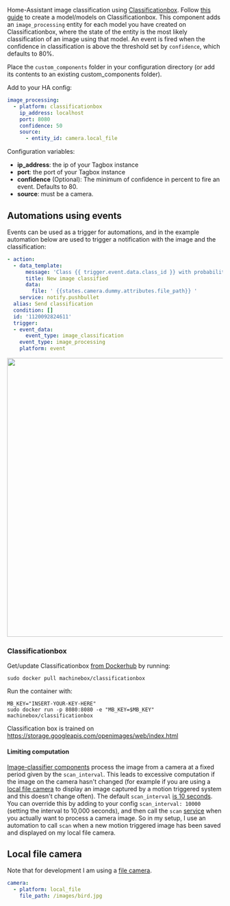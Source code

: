 Home-Assistant image classification using [Classificationbox](https://machinebox.io/docs/classificationbox). Follow [this guide](https://blog.machinebox.io/how-anyone-can-build-a-machine-learning-image-classifier-from-photos-on-your-hard-drive-very-5c20c6f2764f ) to create a model/models on Classificationbox. This component adds an `image_processing` entity for each model you have created on Classificationbox, where the state of the entity is the most likely classification of an image using that model. An event is fired when the confidence in classification is above the threshold set by `confidence`, which defaults to 80%.

Place the `custom_components` folder in your configuration directory (or add its contents to an existing custom_components folder).

Add to your HA config:
```yaml
image_processing:
  - platform: classificationbox
    ip_address: localhost
    port: 8080
    confidence: 50
    source:
      - entity_id: camera.local_file
```

Configuration variables:
- **ip_address**: the ip of your Tagbox instance
- **port**: the port of your Tagbox instance
- **confidence** (Optional): The minimum of confidence in percent to fire an event. Defaults to 80.
- **source**: must be a camera.

## Automations using events

Events can be used as a trigger for automations, and in the example automation below are used to trigger a notification with the image and the classification:

```yaml
- action:
  - data_template:
      message: 'Class {{ trigger.event.data.class_id }} with probability {{ trigger.event.data.score }}'
      title: New image classified
      data:
        file: ' {{states.camera.dummy.attributes.file_path}} '
    service: notify.pushbullet
  alias: Send classification
  condition: []
  id: '1120092824611'
  trigger:
  - event_data:
      event_type: image_classification
    event_type: image_processing
    platform: event
```

<p align="center">
<img src="https://github.com/robmarkcole/HASS-Machinebox-Classificationbox/blob/master/usage.png" width="650">
</p>

### Classificationbox
Get/update Classificationbox [from Dockerhub](https://hub.docker.com/r/machinebox/classificationbox/) by running:
```
sudo docker pull machinebox/classificationbox
```

Run the container with:
```
MB_KEY="INSERT-YOUR-KEY-HERE"
sudo docker run -p 8080:8080 -e "MB_KEY=$MB_KEY" machinebox/classificationbox
```

Classification box is trained on https://storage.googleapis.com/openimages/web/index.html

#### Limiting computation
[Image-classifier components](https://www.home-assistant.io/components/image_processing/) process the image from a camera at a fixed period given by the `scan_interval`. This leads to excessive computation if the image on the camera hasn't changed (for example if you are using a [local file camera](https://www.home-assistant.io/components/camera.local_file/) to display an image captured by a motion triggered system and this doesn't change often). The default `scan_interval` [is 10 seconds](https://github.com/home-assistant/home-assistant/blob/98e4d514a5130b747112cc0788fc2ef1d8e687c9/homeassistant/components/image_processing/__init__.py#L27). You can override this by adding to your config `scan_interval: 10000` (setting the interval to 10,000 seconds), and then call the `scan` [service](https://github.com/home-assistant/home-assistant/blob/98e4d514a5130b747112cc0788fc2ef1d8e687c9/homeassistant/components/image_processing/__init__.py#L62) when you actually want to process a camera image. So in my setup, I use an automation to call `scan` when a new motion triggered image has been saved and displayed on my local file camera.


## Local file camera
Note that for development I am using a [file camera](https://www.home-assistant.io/components/camera.local_file/).
```yaml
camera:
  - platform: local_file
    file_path: /images/bird.jpg
```
